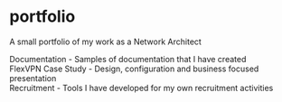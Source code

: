 # portfolio
A small portfolio of my work as a Network Architect  

Documentation       -   Samples of documentation that I have created  
FlexVPN Case Study  -   Design, configuration and business focused presentation  
Recruitment         -   Tools I have developed for my own recruitment activities  
